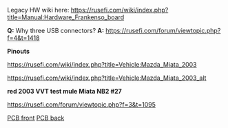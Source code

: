 Legacy HW wiki here: https://rusefi.com/wiki/index.php?title=Manual:Hardware_Frankenso_board


**Q:** Why three USB connectors?
**A:** https://rusefi.com/forum/viewtopic.php?f=4&t=1418


**Pinouts**

https://rusefi.com/wiki/index.php?title=Vehicle:Mazda_Miata_2003

https://rusefi.com/wiki/index.php?title=Vehicle:Mazda_Miata_2003_alt


**red 2003 VVT test mule Miata NB2 #27**

https://rusefi.com/forum/viewtopic.php?f=3&t=1095

[PCB front](2003_Miata_NB2_rusefi27_20190413_front.jpg)
[PCB back](2003_Miata_NB2_rusefi27_20190413_back.jpg)
